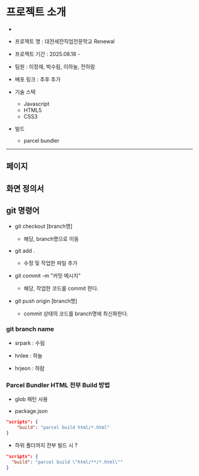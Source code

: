 # 프로젝트 소개
* 
* 프로젝트 명 : 대전세잔직업전문학교 Renewal

* 프로젝트 기간 : 2025.08.18 -

* 팀원 : 이정재, 박수림, 이하늘, 전하람

* 배포 링크 : 추후 추가

* 기술 스택
	- Javascript
	- HTML5
	- CSS3
	
* 빌드
	- parcel bundler

---


## 페이지

## 화면 정의서

## git 명령어
* git checkout [branch명]
	- 해당, branch명으로 이동

* git add .
	- 수정 및 작업한 파일 추가

* git commit -m "커밋 메시지"
	- 해당, 작업한 코드를 commit 한다.

* git push origin [branch명]
	- commit 상태의 코드를 branch명에 최신화한다.


### git branch name
* srpark : 수림

* hnlee : 하늘

* hrjeon : 하람


### Parcel Bundler HTML 전부 Build 방법
* glob 패턴 사용

* package.json

```json
"scripts": {
	"build": "parcel build html/*.html"
}
```

* 하위 폴더까지 전부 빌드 시 ?

```json
"scripts": {
  "build": "parcel build \"html/**/*.html\""
}
```